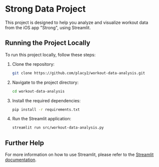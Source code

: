 # Strong Data Project

This project is designed to help you analyze and visualize workout data from the iOS app "Strong", using Streamlit.

## Running the Project Locally

To run this project locally, follow these steps:

1. Clone the repository:
    ```bash
    git clone https://github.com/placy2/workout-data-analysis.git
    ```
2. Navigate to the project directory:
    ```bash
    cd workout-data-analysis
    ```
3. Install the required dependencies:
    ```bash
    pip install -r requirements.txt
    ```
4. Run the Streamlit application:
    ```bash
    streamlit run src/workout-data-analysis.py
    ```

## Further Help

For more information on how to use Streamlit, please refer to the [Streamlit documentation](https://docs.streamlit.io/).
